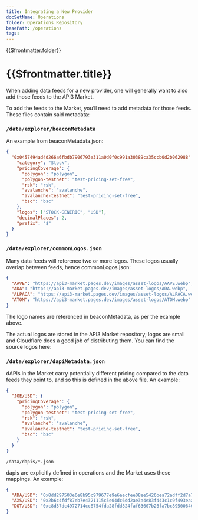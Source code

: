 ```yaml
---
title: Integrating a New Provider
docSetName: Operations
folder: Operations Repository
basePath: /operations
tags:
---
```


<TitleSpan>{{$frontmatter.folder}}</TitleSpan>

# {{$frontmatter.title}}

<!--TocHeader />
<TOC class="table-of-contents" :include-level="[2,3]" /-->

When adding data feeds for a new provider, one will generally want to also add
those feeds to the API3 Market.

To add the feeds to the Market, you’ll need to add metadata for those feeds.
These files contain said metadata:

### `/data/explorer/beaconMetadata`

An example from beaconMetadata.json:

```json
{
  "0x0457494ad4d266a6fbdb7906793e311a0d0f0c991a30389ca35ccb0d2b062988": {
    "category": "Stock",
    "pricingCoverage": {
      "polygon": "polygon",
      "polygon-testnet": "test-pricing-set-free",
      "rsk": "rsk",
      "avalanche": "avalanche",
      "avalanche-testnet": "test-pricing-set-free",
      "bsc": "bsc"
    },
    "logos": ["STOCK-GENERIC", "USD"],
    "decimalPlaces": 2,
    "prefix": "$"
  }
}
```

### `/data/explorer/commonLogos.json`

Many data feeds will reference two or more logos. These logos usually overlap
between feeds, hence commonLogos.json:

```json
{
  "AAVE": "https://api3-market.pages.dev/images/asset-logos/AAVE.webp",
  "ADA": "https://api3-market.pages.dev/images/asset-logos/ADA.webp",
  "ALPACA": "https://api3-market.pages.dev/images/asset-logos/ALPACA.webp",
  "ATOM": "https://api3-market.pages.dev/images/asset-logos/ATOM.webp"
}
```

The logo names are referenced in beaconMetadata, as per the example above.

The actual logos are stored in the API3 Market repository; logos are small and
Cloudflare does a good job of distributing them. You can find the source logos
here:

### `/data/explorer/dapiMetadata.json`

dAPIs in the Market carry potentially different pricing compared to the data
feeds they point to, and so this is defined in the above file. An example:

```json
{
  "JOE/USD": {
    "pricingCoverage": {
      "polygon": "polygon",
      "polygon-testnet": "test-pricing-set-free",
      "rsk": "rsk",
      "avalanche": "avalanche",
      "avalanche-testnet": "test-pricing-set-free",
      "bsc": "bsc"
    }
  }
}
```

`/data/dapis/*.json`

dapis are explicitly defined in operations and the Market uses these mappings.
An example:

```json
{
  "ADA/USD": "0x8dd297503e6e8b95c979677e9e6aecfee08ee5426bea72adff2d7a797f7bd69d",
  "AXS/USD": "0x2b6c4fdf87eb7e4321115c5e04dc6dd2ae3a4e83f443c1c9f493eaa98b192a59",
  "DOT/USD": "0xc8d57dc4972714cc8754fda28fdd824faf63607b26fa7bc895006400c7298093"
}
```
